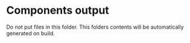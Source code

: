 # Components output

Do not put files in this folder.
This folders contents will be automatically generated on build.

